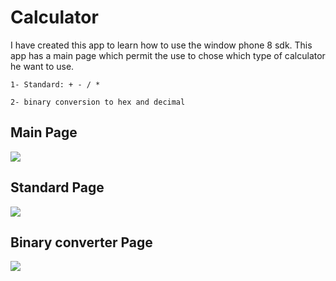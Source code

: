 
Calculator
=============================



  I have created this app to learn how to use the window phone 8 sdk. 
  This app has a main page which permit the use to chose which type of calculator he want to use. 
  
    1- Standard: + - / *
    
    2- binary conversion to hex and decimal
     


Main Page
--------
<img src="https://raw.github.com/mv740/calculatorapp/master/picture2.png" />



Standard Page
-----------
<img src="https://raw.github.com/mv740/calculatorapp/master/picture3.png" />

Binary converter Page
--------------------
<img src="https://raw.github.com/mv740/calculatorapp/master/picture1.png" />


